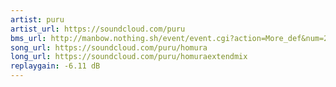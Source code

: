 ```yaml
---
artist: puru
artist_url: https://soundcloud.com/puru
bms_url: http://manbow.nothing.sh/event/event.cgi?action=More_def&num=242&event=96
song_url: https://soundcloud.com/puru/homura
long_url: https://soundcloud.com/puru/homuraextendmix
replaygain: -6.11 dB
---
```

